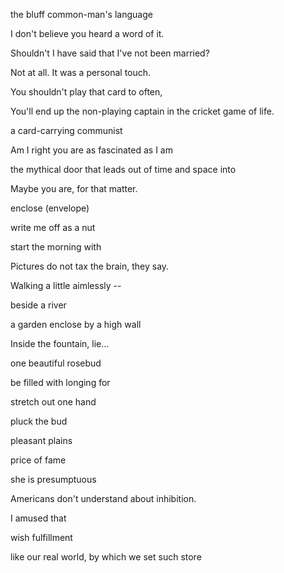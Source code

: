 the bluff common-man's language

I don't believe you heard a word of it.

Shouldn't I have said that I've not been married?

Not at all. It was a personal touch.

You shouldn't play that card to often,

You'll end up the non-playing captain in the cricket game of life.

a card-carrying communist

Am I right you are as fascinated as I am 

the mythical door that leads out of time and space into

Maybe you are, for that matter.

enclose (envelope)

write me off as a nut

start the morning with

Pictures do not tax the brain, they say.

Walking a little aimlessly --

beside a river

a garden enclose by a high wall

Inside the fountain, lie...

one beautiful rosebud

be filled with longing for

stretch out one hand

pluck the bud

pleasant plains

price of fame

she is presumptuous

Americans don't understand about inhibition.

I amused that

wish fulfillment

like our real world, by which we set such store 
